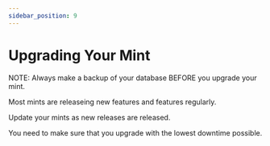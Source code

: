 ```yaml
---
sidebar_position: 9
---
```

# Upgrading Your Mint

NOTE: Always make a backup of your database BEFORE you upgrade your mint.

Most mints are releaseing new features and features regularly.

Update your mints as new releases are released.

You need to make sure that you upgrade with the lowest downtime possible.
